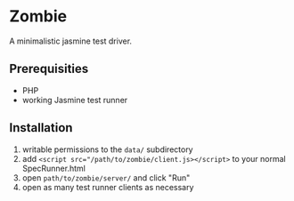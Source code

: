 Zombie
======

A minimalistic jasmine test driver.

Prerequisities
--------------

- PHP
- working Jasmine test runner

Installation
------------

1. writable permissions to the `data/` subdirectory
1. add `<script src="/path/to/zombie/client.js></script>` to your normal SpecRunner.html
1. open `path/to/zombie/server/` and click "Run"
1. open as many test runner clients as necessary

